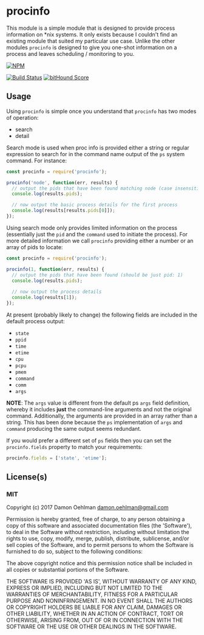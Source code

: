 
# procinfo

This module is a simple module that is designed to provide process information on *nix systems.  It only exists
because I couldn't find an existing module that suited my particular use case.  Unlike the other modules
`procinfo` is designed to give you one-shot information on a process and leaves scheduling / monitoring to you.


[![NPM](https://nodei.co/npm/procinfo.png)](https://nodei.co/npm/procinfo/)

[![Build Status](https://api.travis-ci.org/DamonOehlman/procinfo.svg?branch=master)](https://travis-ci.org/DamonOehlman/procinfo) [![bitHound Score](https://www.bithound.io/github/DamonOehlman/procinfo/badges/score.svg)](https://www.bithound.io/github/DamonOehlman/procinfo) 

## Usage

Using `procinfo` is simple once you understand that `procinfo` has two modes of operation:

- search
- detail

Search mode is used when proc info is provided either a string or regular expression to search for in the command
name output of the `ps` system command.  For instance:

```js
const procinfo = require('procinfo');

procinfo('node', function(err, results) {
  // output the pids that have been found matching node (case insensitive)
  console.log(results.pids);

  // now output the basic process details for the first process
  console.log(results[results.pids[0]]);
});

```

Using search mode only provides limited information on the process (essentially just the `pid` and the `command` used
to initiate the process).  For more detailed information we call `procinfo` providing either a number or an
array of pids to locate:

```js
const procinfo = require('procinfo');

procinfo(1, function(err, results) {
  // output the pids that have been found (should be just pid: 1)
  console.log(results.pids);
 
  // now output the process details
  console.log(results[1]);
});

```

At present (probably likely to change) the following fields are included in the default process output:

- `state`
- `ppid`
- `time`
- `etime`
- `cpu`
- `pcpu`
- `pmem`
- `command`
- `comm`
- `args`

__NOTE__: The `args` value is different from the default ps `args` field definition, whereby it includes __just__ the command-line
arguments and not the original command.  Additionally, the arguments are provided in an array rather than a string.
This has been done because the `ps` implementation of `args` and `command` producing the same output seems redundant.

If you would prefer a different set of `ps` fields then you can set the `procinfo.fields` property to match
your requirements:

```js
procinfo.fields = ['state', 'etime'];
```

## License(s)

### MIT

Copyright (c) 2017 Damon Oehlman <damon.oehlman@gmail.com>

Permission is hereby granted, free of charge, to any person obtaining
a copy of this software and associated documentation files (the
'Software'), to deal in the Software without restriction, including
without limitation the rights to use, copy, modify, merge, publish,
distribute, sublicense, and/or sell copies of the Software, and to
permit persons to whom the Software is furnished to do so, subject to
the following conditions:

The above copyright notice and this permission notice shall be
included in all copies or substantial portions of the Software.

THE SOFTWARE IS PROVIDED 'AS IS', WITHOUT WARRANTY OF ANY KIND,
EXPRESS OR IMPLIED, INCLUDING BUT NOT LIMITED TO THE WARRANTIES OF
MERCHANTABILITY, FITNESS FOR A PARTICULAR PURPOSE AND NONINFRINGEMENT.
IN NO EVENT SHALL THE AUTHORS OR COPYRIGHT HOLDERS BE LIABLE FOR ANY
CLAIM, DAMAGES OR OTHER LIABILITY, WHETHER IN AN ACTION OF CONTRACT,
TORT OR OTHERWISE, ARISING FROM, OUT OF OR IN CONNECTION WITH THE
SOFTWARE OR THE USE OR OTHER DEALINGS IN THE SOFTWARE.
